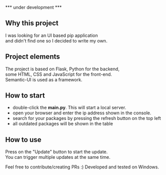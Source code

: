 *** under development ***

## **Why this project**
I was looking for an UI based pip application<br>
and didn't find one so I decided to write my own.

## **Project elements**
The project is based on Flask, Python for the backend,<br>
some HTML, CSS and JavaScript for the front-end.<br>
Semantic-UI is used as a framework.<br>

## **How to start**
- double-click the **main.py**. This will start a local server.
- open your browser and enter the ip address shown in the console.
- search for your packages by pressing the refresh button on the top left
- all outdated packages will be shown in the table

## **How to use**
Press on the "Update" button to start the update.<br>
You can trigger multiple updates at the same time.

Feel free to contribute/creating PRs :)
Developed and tested on Windows.
